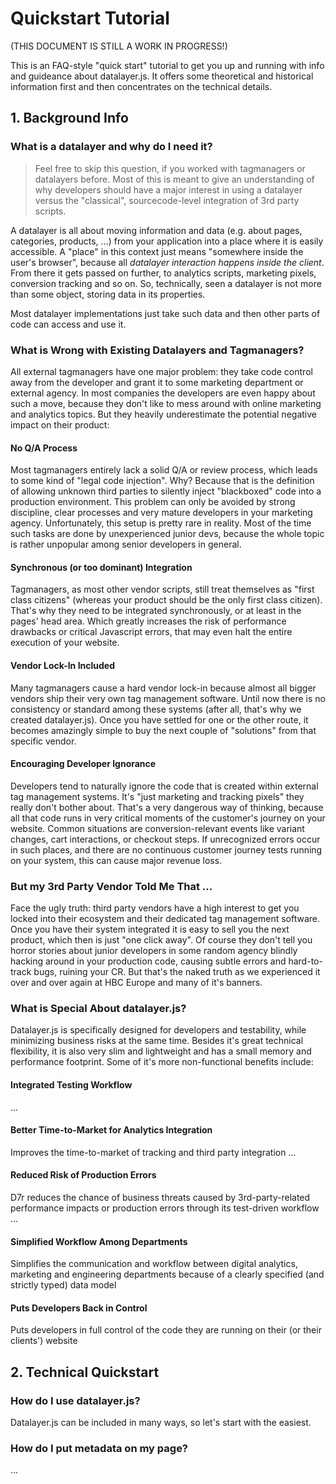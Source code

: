 # Quickstart Tutorial

(THIS DOCUMENT IS STILL A WORK IN PROGRESS!)

This is an FAQ-style "quick start" tutorial to get you up and running with info and guideance about datalayer.js. It offers some theoretical and historical information first and then concentrates on the technical details. 

## 1. Background Info

### What is a datalayer and why do I need it?
> Feel free to skip this question, if you worked with tagmanagers or datalayers before. Most of this is meant to give an understanding of why developers should have a major interest in using a datalayer versus the "classical", sourcecode-level integration of 3rd party scripts.

A datalayer is all about moving information and data (e.g. about pages, categories, products, ...) from your application into a place where it is easily accessible. A "place" in this context just means "somewhere inside the user's browser", because all _datalayer interaction happens inside the client_. From there it gets passed on further, to analytics scripts, marketing pixels, conversion tracking and so on. So, technically, seen a datalayer is not more than some object, storing data in its properties.

Most datalayer implementations just take such data and then other parts of code can access and use it.

### What is Wrong with Existing Datalayers and Tagmanagers?
All external tagmanagers have one major problem: they take code control away from the developer and grant it to some marketing department or external agency. In most companies the developers are even happy about such a move, because they don't like to mess around with online marketing and analytics topics. But they heavily underestimate the potential negative impact on their product:

#### No Q/A Process
Most tagmanagers entirely lack a solid Q/A or review process, which leads to some kind of "legal code injection". Why? Because that is the definition of allowing unknown third parties to silently inject "blackboxed" code into a production environment. This problem can only be avoided by strong discipline, clear processes and very mature developers in your marketing agency. Unfortunately, this setup is pretty rare in reality. Most of the time such tasks are done by unexperienced junior devs, because the whole topic is rather unpopular among senior developers in general.

#### Synchronous (or too dominant) Integration
Tagmanagers, as most other vendor scripts, still treat themselves as "first class citizens" (whereas your product should be the only first class citizen). That's why they need to be integrated synchronously, or at least in the pages' head area. Which greatly increases the risk of performance drawbacks or critical Javascript errors, that may even halt the entire execution of your website.

#### Vendor Lock-In Included
Many tagmanagers cause a hard vendor lock-in because almost all bigger vendors ship their very own tag management software. Until now there is no consistency or standard among these systems (after all, that's why we created datalayer.js). Once you have settled for one or the other route, it becomes amazingly simple to buy the next couple of "solutions" from that specific vendor.

#### Encouraging Developer Ignorance
Developers tend to naturally ignore the code that is created within external tag management systems. It's "just marketing and tracking pixels" they really don't bother about. That's a very dangerous way of thinking, because all that code runs in very critical moments of the customer's journey on your website. Common situations are conversion-relevant events like variant changes, cart interactions, or checkout steps. If unrecognized errors occur in such places, and there are no continuous customer journey tests running on your system, this can cause major revenue loss.

### But my 3rd Party Vendor Told Me That ...
Face the ugly truth: third party vendors have a high interest to get you locked into their ecosystem and their dedicated tag management software. Once you have their system integrated it is easy to sell you the next product, which then is just "one click away". Of course they don't tell you horror stories about junior developers in some random agency blindly hacking around in your production code, causing subtle errors and hard-to-track bugs, ruining your CR. But that's the naked truth as we experienced it over and over again at HBC Europe and many of it's banners.

### What is Special About datalayer.js?
Datalayer.js is specifically designed for developers and testability, while minimizing business risks at the same time. Besides it's great technical flexibility, it is also very slim and lightweight and has a small memory and performance footprint. Some of it's more non-functional benefits include:

#### Integrated Testing Workflow
...

#### Better Time-to-Market for Analytics Integration
Improves the time-to-market of tracking and third party integration ...

#### Reduced Risk of Production Errors
D7r reduces the chance of business threats caused by 3rd-party-related performance impacts or production errors through its test-driven workflow ... 

#### Simplified Workflow Among Departments
Simplifies the communication and workflow between digital analytics, marketing and engineering departments because of a clearly specified (and strictly typed) data model

#### Puts Developers Back in Control
Puts developers in full control of the code they are running on their (or their clients') website



## 2. Technical Quickstart

### How do I use datalayer.js?
Datalayer.js can be included in many ways, so let's start with the easiest. 

### How do I put metadata on my page?
...
